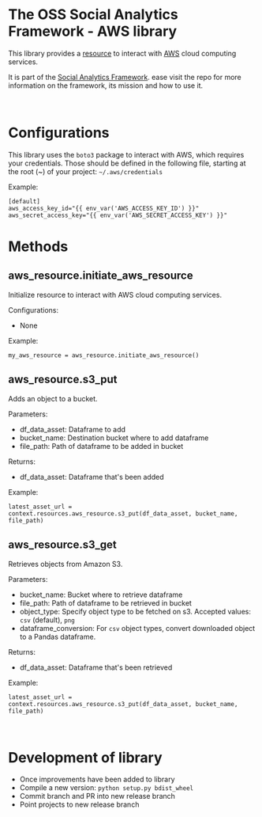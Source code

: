 # The OSS Social Analytics Framework - AWS library
This library provides a [resource](https://docs.dagster.io/concepts/resources) to interact with [AWS](https://aws.amazon.com/) cloud computing services.

It is part of the [Social Analytics Framework](https://github.com/lantrns-analytics/saf_core). ease visit the repo for more information on the framework, its mission and how to use it.

&nbsp;


# Configurations
This library uses the `boto3` package to interact with AWS, which requires your credentials. Those should be defined in the following file, starting at the root (~) of your project: `~/.aws/credentials`

Example:

```
[default]
aws_access_key_id="{{ env_var('AWS_ACCESS_KEY_ID') }}"
aws_secret_access_key="{{ env_var('AWS_SECRET_ACCESS_KEY') }}"
```


# Methods
## aws_resource.initiate_aws_resource
Initialize resource to interact with AWS cloud computing services.

Configurations:
- None

Example:
```
my_aws_resource = aws_resource.initiate_aws_resource()
```

## aws_resource.s3_put
Adds an object to a bucket.

Parameters:
- df_data_asset: Dataframe to add
- bucket_name: Destination bucket where to add dataframe
- file_path: Path of dataframe to be added in bucket

Returns:
- df_data_asset: Dataframe that's been added

Example:
```
latest_asset_url = context.resources.aws_resource.s3_put(df_data_asset, bucket_name, file_path)
```

## aws_resource.s3_get
Retrieves objects from Amazon S3.

Parameters:
- bucket_name: Bucket where to retrieve dataframe
- file_path: Path of dataframe to be retrieved in bucket
- object_type: Specify object type to be fetched on s3. Accepted values: `csv` (default), `png`
- dataframe_conversion: For `csv` object types, convert downloaded object to a Pandas dataframe.

Returns:
- df_data_asset: Dataframe that's been retrieved

Example:
```
latest_asset_url = context.resources.aws_resource.s3_put(df_data_asset, bucket_name, file_path)
```

&nbsp;

# Development of library
- Once improvements have been added to library
- Compile a new version: `python setup.py bdist_wheel`
- Commit branch and PR into new release branch
- Point projects to new release branch
